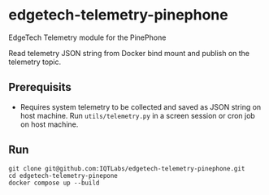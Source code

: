 # edgetech-telemetry-pinephone
EdgeTech Telemetry module for the PinePhone

Read telemetry JSON string from Docker bind mount and publish on the telemetry topic.

## Prerequisits
- Requires system telemetry to be collected and saved as JSON string on host machine. Run `utils/telemetry.py` in a screen session or cron job on host machine.

## Run
```
git clone git@github.com:IQTLabs/edgetech-telemetry-pinephone.git
cd edgetech-telemetry-pinepone
docker compose up --build
```